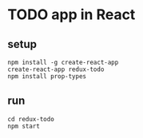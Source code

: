 # TODO app in React
## setup
```
npm install -g create-react-app
create-react-app redux-todo
npm install prop-types
```
## run
```
cd redux-todo
npm start
```
